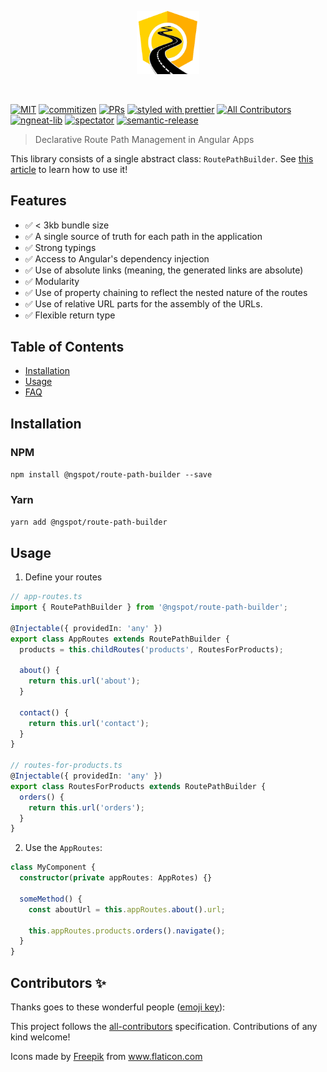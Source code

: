 <p align="center">
 <img width="20%" height="20%" src="./logo.png">
</p>

<br />

[![MIT](https://img.shields.io/packagist/l/doctrine/orm.svg?style=flat-square)]()
[![commitizen](https://img.shields.io/badge/commitizen-friendly-brightgreen.svg?style=flat-square)]()
[![PRs](https://img.shields.io/badge/PRs-welcome-brightgreen.svg?style=flat-square)]()
[![styled with prettier](https://img.shields.io/badge/styled_with-prettier-ff69b4.svg?style=flat-square)](https://github.com/prettier/prettier)
[![All Contributors](https://img.shields.io/badge/all_contributors-0-orange.svg?style=flat-square)](#contributors-)
[![ngneat-lib](https://img.shields.io/badge/made%20with-%40ngneat%2Flib-ad1fe3?logo=angular)](https://github.com/ngneat/lib)
[![spectator](https://img.shields.io/badge/tested%20with-spectator-2196F3.svg?style=flat-square)]()
[![semantic-release](https://img.shields.io/badge/%20%20%F0%9F%93%A6%F0%9F%9A%80-semantic--release-e10079.svg)](https://github.com/semantic-release/semantic-release)

> Declarative Route Path Management in Angular Apps

This library consists of a single abstract class: `RoutePathBuilder`. See [this article](#) to learn how to use it!

## Features

- ✅ < 3kb bundle size
- ✅ A single source of truth for each path in the application
- ✅ Strong typings
- ✅ Access to Angular's dependency injection
- ✅ Use of absolute links (meaning, the generated links are absolute)
- ✅ Modularity
- ✅ Use of property chaining to reflect the nested nature of the routes
- ✅ Use of relative URL parts for the assembly of the URLs.
- ✅ Flexible return type

## Table of Contents

- [Installation](#installation)
- [Usage](#usage)
- [FAQ](#faq)

## Installation

### NPM

`npm install @ngspot/route-path-builder --save`

### Yarn

`yarn add @ngspot/route-path-builder`

## Usage

1. Define your routes

```ts
// app-routes.ts
import { RoutePathBuilder } from '@ngspot/route-path-builder';

@Injectable({ providedIn: 'any' })
export class AppRoutes extends RoutePathBuilder {
  products = this.childRoutes('products', RoutesForProducts);

  about() {
    return this.url('about');
  }

  contact() {
    return this.url('contact');
  }
}

// routes-for-products.ts
@Injectable({ providedIn: 'any' })
export class RoutesForProducts extends RoutePathBuilder {
  orders() {
    return this.url('orders');
  }
}
```

2. Use the `AppRoutes`:

```ts
class MyComponent {
  constructor(private appRoutes: AppRotes) {}

  someMethod() {
    const aboutUrl = this.appRoutes.about().url;

    this.appRoutes.products.orders().navigate();
  }
}
```

## Contributors ✨

Thanks goes to these wonderful people ([emoji key](https://allcontributors.org/docs/en/emoji-key)):

<!-- ALL-CONTRIBUTORS-LIST:START - Do not remove or modify this section -->
<!-- prettier-ignore-start -->
<!-- markdownlint-disable -->
<!-- markdownlint-enable -->
<!-- prettier-ignore-end -->

<!-- ALL-CONTRIBUTORS-LIST:END -->

This project follows the [all-contributors](https://github.com/all-contributors/all-contributors) specification. Contributions of any kind welcome!

<div>Icons made by <a href="http://www.freepik.com/" title="Freepik">Freepik</a> from <a href="https://www.flaticon.com/" title="Flaticon">www.flaticon.com</a></div>
